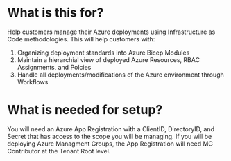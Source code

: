 # What is this for?
Help customers manage their Azure deployments using Infrastructure as Code methodologies.  This will help customers with:

1. Organizing deployment standards into Azure Bicep Modules
2. Maintain a hierarchial view of deployed Azure Resources, RBAC Assignments, and Polcies
3. Handle all deployments/modifications of the Azure environment through Workflows

# What is needed for setup?
You will need an Azure App Registration with a ClientID, DirectoryID, and Secret that has access to the scope you will be managing.  If you will be deploying Azure Managment Groups, the App Registration will need MG Contributor at the Tenant Root level.  
